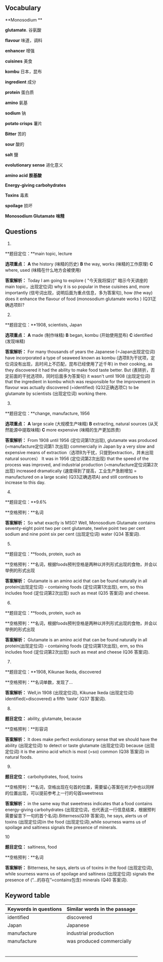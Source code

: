 ## Vocabulary

**Monosodium ** 

**glutamate**.  谷氨酸

**flavour**  味道，调料

**enhancer** 增强

**cuisines**    美食

**kombu**   日本，昆布

**ingredient**     成分

**protein**   蛋白质

**amino**    氨基

**sodium**  钠

**potato crisps**  薯片

**Bitter**   苦的

**sour**  酸的

**salt**  鹽

**evolutionary sense**  进化意义

**amino acid**  **胺基酸**

**Energy-giving carbohydrates**  



**Toxins** 毒素



**spoilage**  损坏





**Monosodium Glutamate** **味精**





## Questions

 

1.

**题目定位：**main topic, lecture

**选项重点：**
**A** the history (味精的历史)
**B** the way, works (味精的工作原理)
**C** where, used (味精在什么地方会被使用)

**答案解析：**
Today I am going to explore ( "今天我将探讨" 暗示今天讲座的 main topic，出现定位词) why it is so popular in these cuisines and, more importantly (信号词出现，说明后面为重点信息，多为答案句), how (the way) does it enhance the flavour of food (monosodium glutamate works ) (Q31正确选项B)?



2.

**题目定位：**1908, scientists, Japan

**选项重点：**
**A** made (制作味精)
**B** began, kombu (开始使用昆布)
**C** identified (发现味精)

**答案解析：**
For many thousands of years the Japanese (=Japan出现定位词) have incorporated a type of seaweed known as kombu (选项B为干扰项，定位词没有出现，且时间上不匹配，昆布已经使用了近千年) in their cooking, as they discovered it had the ability to make food taste better. 
But (表转折，否定前面的干扰选项B，同时后面多为答案句) it wasn't until 1908 (出现定位词) that the ingredient in kombu which was responsible for the improvement in flavour was actually discovered (=identified) (Q32正确选项C) to be glutamate by scientists (出现定位词) working there.

3.

**题目定位：**change, manufacture, 1956

**选项重点：** 
**A** large scale (大规模生产味精)
**B** extracting, natural sources (从天然能源中提取味精)
**C** more expensive (味精的生产更加昂贵)

**答案解析：**
From 1908 until 1956 (定位词第1次出现), glutamate was produced (=manufacture定位词第1 次出现) commercially in Japan by a very slow and expensive means of extraction（选项B为干扰，只提到extraction，并未出现natural sources）
It was in 1956 (定位词第2次出现) that the speed of the process was improved, and industrial production (=manufacture定位词第2次出现) increased dramatically (速度得到了提高，工业生产急剧增加 = manufactured on a large scale) (Q33正确选项A) and still continues to increase to this day.

4.

**题目定位：**9.6%

**空格预判：**名词

**答案解析：**
So what exactly is MSG? Well, Monosodium Glutamate contains seventy-eight point two per cent glutamate, twelve point two per cent sodium and nine point six per cent (出现定位词) water (Q34 答案词).

5.

**题目定位：**foods, protein, such as 

**空格预判：**名词，根据foods预判空格是两种以并列形式出现的食物，并会以举例的形式出现

**答案解析：**
Glutamate is an amino acid that can be found naturally in all protein(出现定位词) - containing foods (定位词第1次出现), erm, so this includes food (定位词第2次出现) such as meat (Q35 答案词) and cheese.

6.

**题目定位：**foods, protein, such as 

**空格预判：**名词，根据foods预判空格是两种以并列形式出现的食物，并会以举例的形式出现

**答案解析：**
Glutamate is an amino acid that can be found naturally in all protein(出现定位词) - containing foods (定位词第1次出现), erm, so this includes food (定位词第2次出现) such as meat and cheese (Q36 答案词).

7.

**题目定位：**1908, Kikunae Ikeda, discovered 

**空格预判：**名词单数，发现了...

**答案解析：**
Well,in 1908 (出现定位词), Kikunae Ikeda (出现定位词) identified(=discovered) a fifth 'taste' (Q37 答案词).



8.

**题目定位：** ability, glutamate, because

**空格预判：**形容词

**答案解析：** 
It does make perfect evolutionary sense that we should have the ability (出现定位词) to detect or taste glutamate (出现定位词) because (出现定位词) it is the amino acid which is most (=so) common (Q38 答案词) in natural foods.



9.

**题目定位：** carbohydrates, food, toxins

**空格预判：**名词，空格出现在句首的位置，需要留心答案在听力中也以同样的位置出现，可以提前参考上一行的句首sweetness

**答案解析：**
in the same way that sweetness indicates that a food contains energy-giving carbohydrates (出现定位词，也代表这一行信息结束，根据预判需要留意下一句的首个名词).Bitterness(Q39 答案词), he says, alerts us of toxins (出现定位词)in the food (出现定位词),while sourness warns us of spoilage and saltiness signals the presence of minerals.



10

**题目定位：** saltiness, food

**空格预判：**名词

**答案解析：**
Bitterness, he says, alerts us of toxins in the food (出现定位词), while sourness warns us of spoilage and saltiness (出现定位词) signals the presence of (”...的存在”=contains包含) minerals (Q40 答案词).



## Keyword table

| Keywords in questions | Similar words in the passage |
| --------------------- | ---------------------------- |
| identified            | discovered                   |
| Japan                 | Japanese                     |
| manufacture           | industrial production        |
| manufacture           | was produced commercially    |
|                       |                              |
|                       |                              |
|                       |                              |
|                       |                              |
|                       |                              |
|                       |                              |

